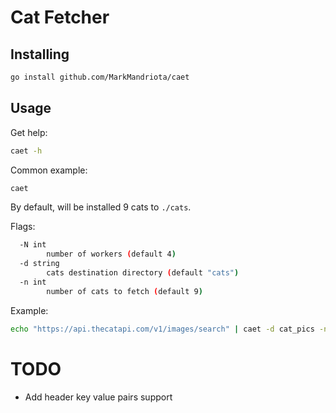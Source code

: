 # Cat Fetcher

## Installing
```bash
go install github.com/MarkMandriota/caet
```

## Usage
Get help:
```bash
caet -h
```

Common example:
```bash
caet
```
By default, will be installed 9 cats to `./cats`.

Flags:
```bash
  -N int
        number of workers (default 4)
  -d string
        cats destination directory (default "cats")
  -n int
        number of cats to fetch (default 9)
```

Example:
```bash
echo "https://api.thecatapi.com/v1/images/search" | caet -d cat_pics -n 96 -N 8
```

# TODO
* Add header key value pairs support